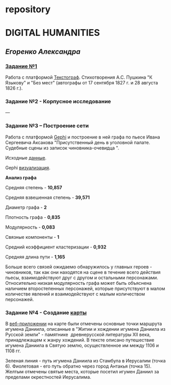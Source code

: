 # repository
# DIGITAL HUMANITIES
## *Егоренко Александра*
### [Задание №1](https://github.com/sashasashasashasasha/repository/blob/master/Пушкин%20А_С_%20К%20Языкову_%20Поэт%20и%20толпа-1.xml)
Работа с платформой [Текстограф](http://textograf.ru/).
Стихотворения А.С. Пушкина "К Языкову" и "Без мест" (автографы от 17 сентября 1827 г. и 28 августа 1826 г.).
### Задание №2 - Корпусное исследование
––
### Задание №3 – Построение сети 
Работа с платформой [Gephi](https://gephi.org) и построение в ней графа по пьесе Ивана Сергеевича Аксакова "Присутственный день в уголовной палате. Судебные сцены из записок чиновника-очевидца ".

Исходные [данные](https://github.com/sashasashasashasasha/repository/blob/master/Aksakov.csv).

Gephi [визуализация](https://github.com/sashasashasashasasha/repository/blob/master/Aksakov.png).

**Анализ графа**

Средняя степень - **10,857**

Средняя взвешенная степень - **39,571**

Диаметр графа - **2**

Плотность графа - **0,835**

Модулярность - **0,083**

Связные компоненты - **1**

Средний коэффициент кластеризации - **0,932**

Средняя длина пути - **1,165**

Больше всего связей ожидаемо обнаружилось у главных героев - чиновников, так как они находятся на сцене в течение всего действия пьесы, взаимодействуют друг с другом и остальными персонажами. Относительно низкая модулярность графа может быть объяснена наличием второстепенных персонажей, которые присутствуют в малом количестве явлений и взаимодействуют с малым количеством персонажей.

### Задание №4 - Создание [карты](https://github.com/sashasashasashasasha/repository/blob/master/%20map.geojson)
В [веб-приложении](http://geojson.io/) на карте были отмечены основные точки маршрута игумена Даниила, описанные в "Житии и хождении игумена Даниила из Русской земли" - памятнике  древнерусской литературы XII века, принадлежащем к жанру хождений. В тексте описано путешествие игумена Даниила в Святую землю, осуществленное им между 1106 и 1108 гг.

Зеленая линия - путь игумена Даниила из Стамбула в Иерусалим (точка 6). Фиолетовая - его путь обратно через город Антакья (точка 15). Желтым отмечены святые места, которые посетил игумен Даниил за пределами окрестностей Иерусалима.
